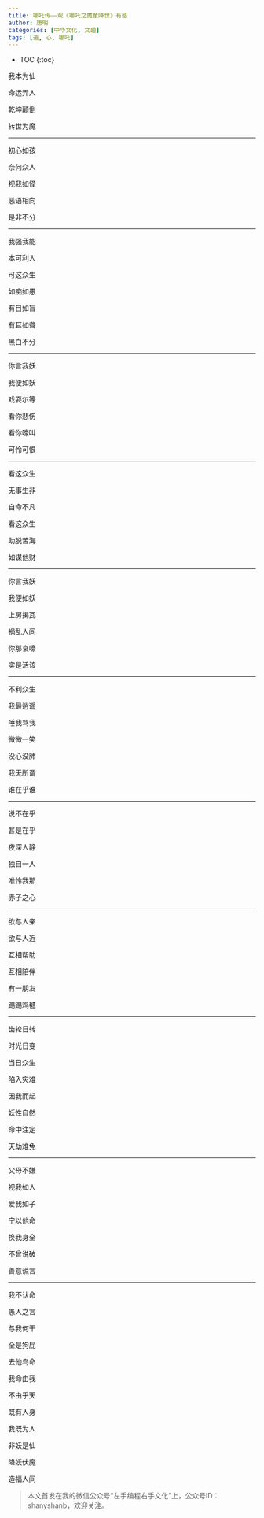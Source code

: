 ```yaml
---
title: 哪吒传——观《哪吒之魔童降世》有感
author: 唐明
categories: [中华文化, 文趣]
tags: [道, 心, 哪吒]
---
```

* TOC
{:toc}

我本为仙

命运弄人

乾坤颠倒

转世为魔

<!--以上为摘要内容-->

---

初心如孩

奈何众人

视我如怪

恶语相向

是非不分

---

我强我能

本可利人

可这众生

如痴如愚

有目如盲

有耳如聋

黑白不分

---

你言我妖

我便如妖

戏耍尔等

看你悲伤

看你嚎叫

可怜可恨

---

看这众生

无事生非

自命不凡

看这众生

助脱苦海

如谋他财

---

你言我妖

我便如妖

上房揭瓦

祸乱人间

你那哀嚎

实是活该

---

不利众生

我最逍遥

唾我骂我

微微一笑

没心没肺

我无所谓

谁在乎谁

---

说不在乎

甚是在乎

夜深人静

独自一人

唯怜我那

赤子之心

---

欲与人亲

欲与人近

互相帮助

互相陪伴

有一朋友

踢踢鸡毽

---

齿轮日转

时光日变

当日众生

陷入灾难

因我而起

妖性自然

命中注定

天劫难免

---

父母不嫌

视我如人

爱我如子

宁以他命

换我身全

不曾说破

善意谎言

---

我不认命

愚人之言

与我何干

全是狗屁

去他鸟命

我命由我

不由乎天

既有人身

我既为人

非妖是仙

降妖伏魔

造福人间

>本文首发在我的微信公众号“左手编程右手文化”上，公众号ID：shanyshanb，欢迎关注。